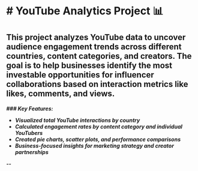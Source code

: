 <h1># YouTube Analytics Project 📊</h1>

<h2>This project analyzes YouTube data to uncover audience engagement trends across different countries, content categories, and creators. The goal is to help businesses identify the most investable opportunities for influencer collaborations based on interaction metrics like likes, comments, and views.</h4>

<h5>### Key Features:<ul>
<li> Visualized total YouTube interactions by country</li>
<li> Calculated engagement rates by content category and individual YouTubers</li>
<li> Created pie charts, scatter plots, and performance comparisons</li>
<li> Business-focused insights for marketing strategy and creator partnerships
</li></ul>
--
</h5>
